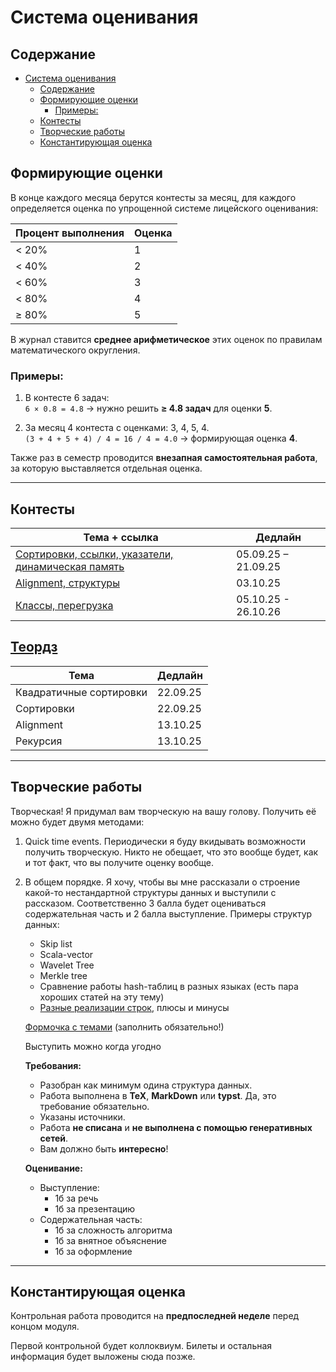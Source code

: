 # Система оценивания

## Содержание
- [Система оценивания](#система-оценивания)
  - [Содержание](#содержание)
  - [Формирующие оценки](#формирующие-оценки)
    - [Примеры:](#примеры)
  - [Контесты](#контесты)
  - [Творческие работы](#творческие-работы)
  - [Константирующая оценка](#константирующая-оценка)

## Формирующие оценки
В конце каждого месяца берутся контесты за месяц, для каждого определяется оценка по упрощенной системе лицейского оценивания:

| Процент выполнения | Оценка |
|-------------------|--------|
| < 20%             | 1      |
| < 40%             | 2      |
| < 60%             | 3      |
| < 80%             | 4      |
| ≥ 80%             | 5      |

В журнал ставится **среднее арифметическое** этих оценок по правилам математического округления.

### Примеры:
1. В контесте 6 задач:  
   `6 × 0.8 = 4.8` → нужно решить **≥ 4.8 задач** для оценки **5**.

2. За месяц 4 контеста с оценками: 3, 4, 5, 4.  
   `(3 + 4 + 5 + 4) / 4 = 16 / 4 = 4.0` → формирующая оценка **4**.

Также раз в семестр проводится **внезапная самостоятельная работа**, за которую выставляется отдельная оценка.

---

## Контесты

| Тема + ссылка | Дедлайн |
|---------------|---------|
| [Сортировки, ссылки, указатели, динамическая память](https://official.contest.yandex.ru/contest/81096/enter) | 05.09.25 – 21.09.25 |
| [Alignment, структуры](https://official.contest.yandex.ru/contest/81716/enter) | 03.10.25 |
| [Классы, перегрузка](https://contest.yandex.ru/contest/82619/enter) | 05.10.25 - 26.10.26 |

## [Теордз](https://official.contest.yandex.ru/contest/81425/enter)

| Тема | Дедлайн |
|---------------|---------|
| Квадратичные сортировки | 22.09.25 |
| Сортировки | 22.09.25 |
| Alignment | 13.10.25 |
| Рекурсия | 13.10.25 |

---

## Творческие работы

Творческая! 
Я придумал вам творческую на вашу голову. Получить её можно будет двумя методами:

1. Quick time events. Периодически я буду вкидывать возможности получить творческую. Никто не обещает, что это вообще будет, как и тот факт, что вы получите оценку вообще. 
2. В общем порядке. Я хочу, чтобы вы мне рассказали о строение какой-то нестандартной структуры данных и выступили с рассказом. Соответственно 3 балла будет оцениваться содержательная часть и 2 балла выступление. Примеры структур данных:
    - Skip list
    - Scala-vector
    - Wavelet Tree
    - Merkle tree
    - Сравнение работы hash-таблиц в разных языках (есть пара хороших статей на эту тему)
    - [Разные реализации строк](https://habr.com/en/articles/935590/), плюсы и минусы

    [Формочка с темами](https://docs.google.com/spreadsheets/d/1HHapFW2SJhfXxhb-IBkEg884WsOm36ENO2e6mkj0GbM/edit?usp=sharing) (заполнить обязательно!)

    Выступить можно когда угодно

    **Требования:**
    - Разобран как минимум одина структура данных.
    - Работа выполнена в **TeX**, **MarkDown** или **typst**. Да, это требование обязательно.
    - Указаны источники.
    - Работа **не списана** и **не выполнена с помощью генеративных сетей**.
    - Вам должно быть **интересно**!

    **Оценивание:**
    - Выступление:
      - 1б за речь
      - 1б за презентацию
    - Содержательная часть:
      - 1б за сложность алгоритма
      - 1б за внятное объяснение
      - 1б за оформление


---

## Константирующая оценка

Контрольная работа проводится на **предпоследней неделе** перед концом модуля.

Первой контрольной будет коллоквиум. Билеты и остальная информация будет выложены сюда позже.
